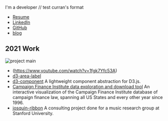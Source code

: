 I'm a developer // test curran's format

 * [Resume](http://github.com/portfolio/Resume.pdf)
 * [LinkedIn](https://www.linkedin.com/in/jaeyun-jeong-3a32b1199/)
 * [GitHub](https://github.com/?tab=repositories)
 * [blog](https://jayfreemandev.wordpress.com/)

## 2021 Work
![project main](https://user-images.githubusercontent.com/72185011/121657925-d54a5880-cadb-11eb-955e-def1f49e996c.jpg)
 * (https://www.youtube.com/watch?v=1fgk7Yfc53A)
 * [d3-area-label](https://github.com/curran/d3-area-label)
 * [d3-component](https://github.com/curran/d3-component) A lightweight component abstraction for D3.js.
 * [Campaign Finance Institute data exploration and download tool](https://github.com/cfinst/cfinst.github.io/) An interactive visualization of the Campaign Finance Institute database of campaign finance law, spanning all US States and every other year since 1996.
 * [josquin-ribbon](https://github.com/sul-cidr/josquin-ribbon) A consulting project done for a music research group at Stanford University.
